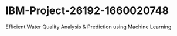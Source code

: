 # IBM-Project-26192-1660020748
Efficient Water Quality Analysis &amp; Prediction using Machine Learning
